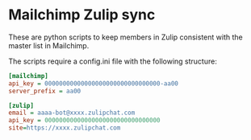 # Mailchimp Zulip sync

These are python scripts to keep members in Zulip consistent with the master list in Mailchimp.

The scripts require a config.ini file with the following structure:

```ini
[mailchimp]
api_key = 00000000000000000000000000000000-aa00
server_prefix = aa00

[zulip]
email = aaaa-bot@xxxx.zulipchat.com
api_key = 00000000000000000000000000000000
site=https://xxxx.zulipchat.com
```
